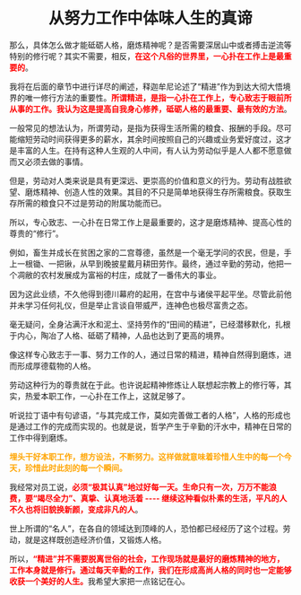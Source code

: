 <h1 align=center>从努力工作中体味人生的真谛</h1>

那么，具体怎么做才能砥砺人格，磨炼精神呢？是否需要深居山中或者搏击逆流等特别的修行呢？其实不需要，相反，<font color=red>**在这个凡俗的世界里，一心扑在工作上是最重要的**</font>。

我将在后面的章节中进行详尽的阐述，释迦牟尼论述了“精进”作为到达大彻大悟境界的唯一修行方法的重要性。<font color=red>**所谓精进，是指一心扑在工作上，专心致志于眼前所从事的工作。我认为这是提高自我身心修养，砥砺人格的最重要、最有效的方法**</font>。

一般常见的想法认为，所谓劳动，是指为获得生活所需的粮食、报酬的手段。尽可能缩短劳动时间获得更多的薪水，其余时间按照自己的兴趣或业务爱好度过，这才是丰富的人生。在持有这种人生观的人中间，有人认为劳动似乎是人人都不愿意做而又必须去做的事情。

但是，劳动对人类来说是具有更深远、更崇高的价值和意义的行为。劳动有战胜欲望、磨炼精神、创造人性的效果。其目的不只是简单地获得生存所需粮食。获取生存所需的粮食只不过是劳动的附属功能而已。

所以，专心致志、一心扑在日常工作上是最重要的，这才是磨炼精神、提高心性的尊贵的“修行”。

例如，畜生并成长在贫困之家的二宫尊德，虽然是一个毫无学问的农民，但是，手上一根锄、一把锹，从早到晚披星戴月耕田劳作。最终，通过辛勤的劳动，他把一个凋敝的农村发展成为富裕的村庄，成就了一番伟大的事业。

因为这此业绩，不久他得到德川幕府的起用，在宫中与诸侯平起平坐。尽管此前他并未学习任何礼仪，但是举止言谈自带威严，连神色也极尽富贵之态。

毫无疑问，全身沾满汗水和泥土、坚持劳作的“田间的精进”，已经潜移默化，扎根于内心，陶冶了人格、砥砺了精神，人品也达到了更高的境界。

像这样专心致志于一事、努力工作的人，通过日常的精进，精神自然得到磨炼，进而形成厚德载物的人格。

劳动这种行为的尊贵就在于此。也许说起精神修炼让人联想起宗教上的修行等，其实，热爱本职工作，一心扑在工作上，这就足够了。

听说拉丁语中有句谚语，“与其完成工作，莫如完善做工者的人格”，人格的形成也是通过工作的完成而实现的。也就是说，哲学产生于辛勤的汗水中，精神在日常的工作中得到磨炼。

<font color=orange>**埋头干好本职工作，想方设法，不断努力。这样做就意味着珍惜人生中的每一个今天，珍惜此时此刻的每一个瞬间。**</font>

我经常对员工说，<font color=red>**必须“极其认真”地过好每一天。生命只有一次，万万不能浪费，要“竭尽全力”、真挚、认真地活着 ---- 继续这种看似朴素的生活，平凡的人不久也将旧貌换新颜，变成非凡的人**</font>。

世上所谓的“名人”，在各自的领域达到顶峰的人，恐怕都已经经历了这个过程。劳动，就是这样既创造经济价值，又锻炼人格。

所以，<font color=red>**“精进”并不需要脱离世俗的社会，工作现场就是最好的磨炼精神的地方，工作本身就是修行。通过每天辛勤的工作，我们在形成高尚人格的同时也一定能够收获一个美好的人生。**</font>我希望大家把一点铭记在心。



